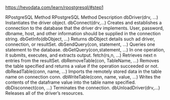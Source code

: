 

https://hevodata.com/learn/rpostgresql/#step1

RPostgreSQL Method	RPostgreSQL Method Description
dbDriver(drv, …)	Instantiates the driver object.
dbConnect(drv,…) 	Creates and establishes a connection to the database that the driver drv implements. User, password, dbname, host, and other information should be supplied in the connection string.
dbGetInfo(dbObject, …)	Returns dbObject details such ad driver, connection, or resultSet.
dbSendQuery(con, statement, …) 	Queries one statement to the database.
dbGetQuery(con,statement, …) 	In one operation, it submits, executes, and extracts output.
fetch(rs,n, …)	Retrieves next n entries from the resultSet.
dbRemoveTable(con, TableName, …) 	Removes the table specified and returns a value if the operation succeeded or not.
dbReadTable(conn, name, …)	Imports the remotely stored data in the table name on connection conn.
dbWriteTable(conn, name, value, …) 	Writes the contents of the dataframe value into the table name specified.
dbDisconnect(con, …)	Terminates the connection.
dbUnloadDriver(drv,…)	Releases all of the driver’s resources.